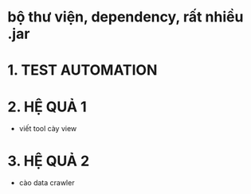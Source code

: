# bộ thư viện, dependency, rất nhiều .jar

# 1. TEST AUTOMATION

# 2. HỆ QUẢ 1
- viết tool cày view

# 3. HỆ QUẢ 2 
- cào data crawler 

